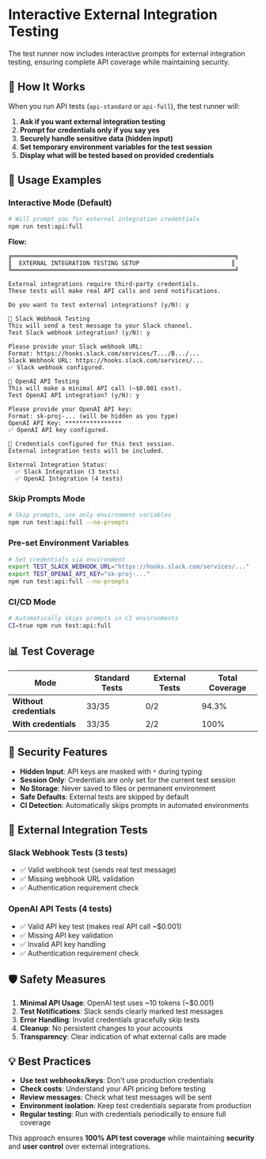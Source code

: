 # Interactive External Integration Testing

The test runner now includes interactive prompts for external integration testing, ensuring complete API coverage while maintaining security.

## 🎯 How It Works

When you run API tests (`api-standard` or `api-full`), the test runner will:

1. **Ask if you want external integration testing**
2. **Prompt for credentials only if you say yes**
3. **Securely handle sensitive data (hidden input)**
4. **Set temporary environment variables for the test session**
5. **Display what will be tested based on provided credentials**

## 🚀 Usage Examples

### Interactive Mode (Default)

```bash
# Will prompt you for external integration credentials
npm run test:api:full
```

**Flow:**

```
╔═══════════════════════════════════════════════════════════════╗
║  EXTERNAL INTEGRATION TESTING SETUP                          ║
╚═══════════════════════════════════════════════════════════════╝

External integrations require third-party credentials.
These tests will make real API calls and send notifications.

Do you want to test external integrations? (y/N): y

📱 Slack Webhook Testing
This will send a test message to your Slack channel.
Test Slack webhook integration? (y/N): y

Please provide your Slack webhook URL:
Format: https://hooks.slack.com/services/T.../B.../...
Slack Webhook URL: https://hooks.slack.com/services/...
✅ Slack webhook configured.

🤖 OpenAI API Testing
This will make a minimal API call (~$0.001 cost).
Test OpenAI API integration? (y/N): y

Please provide your OpenAI API key:
Format: sk-proj-... (will be hidden as you type)
OpenAI API Key: ****************
✅ OpenAI API key configured.

🔐 Credentials configured for this test session.
External integration tests will be included.

External Integration Status:
  ✅ Slack Integration (3 tests)
  ✅ OpenAI Integration (4 tests)
```

### Skip Prompts Mode

```bash
# Skip prompts, use only environment variables
npm run test:api:full --no-prompts
```

### Pre-set Environment Variables

```bash
# Set credentials via environment
export TEST_SLACK_WEBHOOK_URL="https://hooks.slack.com/services/..."
export TEST_OPENAI_API_KEY="sk-proj-..."
npm run test:api:full --no-prompts
```

### CI/CD Mode

```bash
# Automatically skips prompts in CI environments
CI=true npm run test:api:full
```

## 📊 Test Coverage

| **Mode**                | **Standard Tests** | **External Tests** | **Total Coverage** |
| ----------------------- | ------------------ | ------------------ | ------------------ |
| **Without credentials** | 33/35              | 0/2                | 94.3%              |
| **With credentials**    | 33/35              | 2/2                | 100%               |

## 🔐 Security Features

- **Hidden Input**: API keys are masked with `*` during typing
- **Session Only**: Credentials are only set for the current test session
- **No Storage**: Never saved to files or permanent environment
- **Safe Defaults**: External tests are skipped by default
- **CI Detection**: Automatically skips prompts in automated environments

## 🧪 External Integration Tests

### Slack Webhook Tests (3 tests)

- ✅ Valid webhook test (sends real test message)
- ✅ Missing webhook URL validation
- ✅ Authentication requirement check

### OpenAI API Tests (4 tests)

- ✅ Valid API key test (makes real API call ~$0.001)
- ✅ Missing API key validation
- ✅ Invalid API key handling
- ✅ Authentication requirement check

## 🛡️ Safety Measures

1. **Minimal API Usage**: OpenAI test uses ~10 tokens (~$0.001)
2. **Test Notifications**: Slack sends clearly marked test messages
3. **Error Handling**: Invalid credentials gracefully skip tests
4. **Cleanup**: No persistent changes to your accounts
5. **Transparency**: Clear indication of what external calls are made

## 💡 Best Practices

- **Use test webhooks/keys**: Don't use production credentials
- **Check costs**: Understand your API pricing before testing
- **Review messages**: Check what test messages will be sent
- **Environment isolation**: Keep test credentials separate from production
- **Regular testing**: Run with credentials periodically to ensure full coverage

This approach ensures **100% API test coverage** while maintaining **security** and **user control** over external integrations.
